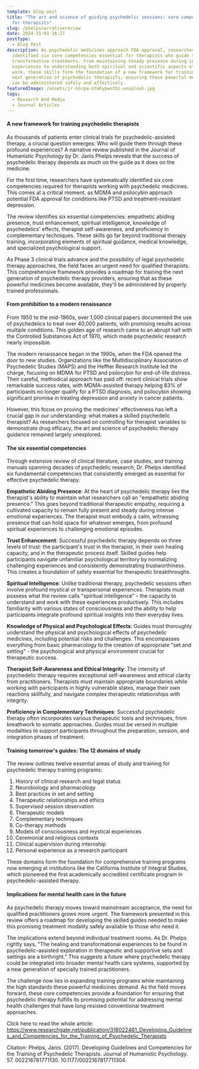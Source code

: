 ```yaml
---
template: blog-post
title: "The art and science of guiding psychedelic sessions: core competencies
  for therapists"
slug: /phelpsnarrativereview
date: 2024-11-01 16:27
postType:
  - Blog Post
description: As psychedelic medicines approach FDA approval, researchers have
  identified six core competencies essential for therapists who guide these
  transformative treatments. From maintaining steady presence during intense
  experiences to understanding both spiritual and scientific aspects of the
  work, these skills form the foundation of a new framework for training the
  next generation of psychedelic therapists, ensuring these powerful medicines
  can be administered safely and effectively.
featuredImage: /assets/jr-korpa-stwhypwntbi-unsplash.jpg
tags:
  - Research And Media
  - Journal Articles
---
```

#### A new framework for training psychedelic therapists

As thousands of patients enter clinical trials for psychedelic-assisted therapy, a crucial question emerges: Who will guide them through these profound experiences? A narrative review published in the Journal of Humanistic Psychology by Dr. Janis Phelps reveals that the success of psychedelic therapy depends as much on the guide as it does on the medicine.

For the first time, researchers have systematically identified six core competencies required for therapists working with psychedelic medicines. This comes at a critical moment, as MDMA and psilocybin approach potential FDA approval for conditions like PTSD and treatment-resistant depression.

The review identifies six essential competencies: empathetic abiding presence, trust enhancement, spiritual intelligence, knowledge of psychedelics' effects, therapist self-awareness, and proficiency in complementary techniques. These skills go far beyond traditional therapy training, incorporating elements of spiritual guidance, medical knowledge, and specialized psychological support.

As Phase 3 clinical trials advance and the possibility of legal psychedelic therapy approaches, the field faces an urgent need for qualified therapists. This comprehensive framework provides a roadmap for training the next generation of psychedelic therapy providers, ensuring that as these powerful medicines become available, they'll be administered by properly trained professionals.

#### From prohibition to a modern renaissance

From 1950 to the mid-1960s, over 1,000 clinical papers documented the use of psychedelics to treat over 40,000 patients, with promising results across multiple conditions. This golden age of research came to an abrupt halt with the Controlled Substances Act of 1970, which made psychedelic research nearly impossible.

The modern renaissance began in the 1990s, when the FDA opened the door to new studies. Organizations like the Multidisciplinary Association of Psychedelic Studies (MAPS) and the Heffter Research Institute led the charge, focusing on MDMA for PTSD and psilocybin for end-of-life distress. Their careful, methodical approach has paid off: recent clinical trials show remarkable success rates, with MDMA-assisted therapy helping 83% of participants no longer qualify for a PTSD diagnosis, and psilocybin showing significant promise in treating depression and anxiety in cancer patients.

However, this focus on proving the medicines' effectiveness has left a crucial gap in our understanding: what makes a skilled psychedelic therapist? As researchers focused on controlling for therapist variables to demonstrate drug efficacy, the art and science of psychedelic therapy guidance remained largely unexplored.

#### The six essential competencies

Through extensive review of clinical literature, case studies, and training manuals spanning decades of psychedelic research, Dr. Phelps identified six fundamental competencies that consistently emerged as essential for effective psychedelic therapy. 

**Empathetic Abiding Presence**: At the heart of psychedelic therapy lies the therapist's ability to maintain what researchers call an "empathetic abiding presence." This goes beyond traditional therapeutic empathy, requiring a cultivated capacity to remain fully present and steady during intense emotional experiences. The therapist must embody a calm, witnessing presence that can hold space for whatever emerges, from profound spiritual experiences to challenging emotional episodes.

**Trust Enhancement**: Successful psychedelic therapy depends on three levels of trust: the participant's trust in the therapist, in their own healing capacity, and in the therapeutic process itself. Skilled guides help participants navigate unfamiliar psychological territory by normalizing challenging experiences and consistently demonstrating trustworthiness. This creates a foundation of safety essential for therapeutic breakthroughs.

**Spiritual Intelligence**: Unlike traditional therapy, psychedelic sessions often involve profound mystical or transpersonal experiences. Therapists must possess what the review calls "spiritual intelligence" - the capacity to understand and work with these experiences productively. This includes familiarity with various states of consciousness and the ability to help participants integrate profound spiritual insights into their everyday lives.

**Knowledge of Physical and Psychological Effects**: Guides must thoroughly understand the physical and psychological effects of psychedelic medicines, including potential risks and challenges. This encompasses everything from basic pharmacology to the creation of appropriate "set and setting" - the psychological and physical environment crucial for therapeutic success.

**Therapist Self-Awareness and Ethical Integrity**: The intensity of psychedelic therapy requires exceptional self-awareness and ethical clarity from practitioners. Therapists must maintain appropriate boundaries while working with participants in highly vulnerable states, manage their own reactions skillfully, and navigate complex therapeutic relationships with integrity.

**Proficiency in Complementary Techniques**: Successful psychedelic therapy often incorporates various therapeutic tools and techniques, from breathwork to somatic approaches. Guides must be versed in multiple modalities to support participants throughout the preparation, session, and integration phases of treatment.

#### Training tomorrow's guides: The 12 domains of study

The review outlines twelve essential areas of study and training for psychedelic therapy training programs:

1. History of clinical research and legal status
2. Neurobiology and pharmacology
3. Best practices in set and setting
4. Therapeutic relationships and ethics
5. Supervised session observation
6. Therapeutic models
7. Complementary techniques
8. Co-therapy methods
9. Models of consciousness and mystical experiences
10. Ceremonial and religious contexts
11. Clinical supervision during internship
12. Personal experience as a research participant

These domains form the foundation for comprehensive training programs now emerging at institutions like the California Institute of Integral Studies, which pioneered the first academically accredited certificate program in psychedelic-assisted therapy.

#### Implications for mental health care in the future

As psychedelic therapy moves toward mainstream acceptance, the need for qualified practitioners grows more urgent. The framework presented in this review offers a roadmap for developing the skilled guides needed to make this promising treatment modality safely available to those who need it.

The implications extend beyond individual treatment rooms. As Dr. Phelps rightly says, "The healing and transformational experiences to be found in psychedelic-assisted exploration in therapeutic and supportive sets and settings are a birthright." This suggests a future where psychedelic therapy could be integrated into broader mental health care systems, supported by a new generation of specially trained practitioners.

The challenge now lies in expanding training programs while maintaining the high standards these powerful medicines demand. As the field moves forward, these core competencies provide a foundation for ensuring that psychedelic therapy fulfills its promising potential for addressing mental health challenges that have long resisted conventional treatment approaches.





Click here to read the whole article: <https://www.researchgate.net/publication/318022461_Developing_Guidelines_and_Competencies_for_the_Training_of_Psychedelic_Therapists>

[](https://www.researchgate.net/publication/318022461_Developing_Guidelines_and_Competencies_for_the_Training_of_Psychedelic_Therapists)Citation: Phelps, Janis. (2017). Developing Guidelines and Competencies for the Training of Psychedelic Therapists. Journal of Humanistic Psychology. 57. 002216781771130. 10.1177/0022167817711304. [](https://www.researchgate.net/publication/318022461_Developing_Guidelines_and_Competencies_for_the_Training_of_Psychedelic_Therapists)
